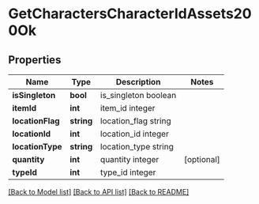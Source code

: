 # GetCharactersCharacterIdAssets200Ok

## Properties
Name | Type | Description | Notes
------------ | ------------- | ------------- | -------------
**isSingleton** | **bool** | is_singleton boolean | 
**itemId** | **int** | item_id integer | 
**locationFlag** | **string** | location_flag string | 
**locationId** | **int** | location_id integer | 
**locationType** | **string** | location_type string | 
**quantity** | **int** | quantity integer | [optional] 
**typeId** | **int** | type_id integer | 

[[Back to Model list]](../README.md#documentation-for-models) [[Back to API list]](../README.md#documentation-for-api-endpoints) [[Back to README]](../README.md)


